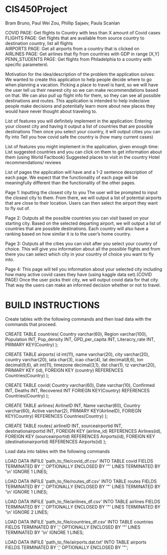 # CIS450Project

Bram Bruno, Paul Wei Zou, Phillip Sajaev, Paula Scanlan
				
COVID PAGE: Get flights to Country with less than X amount of Covid cases \
FLIGHTS PAGE: Get flights that are available from source country to destination country, list all flights \
AIRPORTS PAGE: Get all airports from a country that is clicked on \
AIRLINES PAGE: Get airlines that fly from countries with GDP in range [X,Y] \
PENN_STUDENTS PAGE: Get flights from Philadelphia to a country with specific parameters\


Motivation for the idea/description of the problem the application solves: 
We wanted to create this application to help people decide where to go when planning a vacation. Picking a place to travel is hard, so we will have the user tell us their nearest city so we can make recommendations based on that. We can also pull up flight info for them, so they can see all possible destinations and routes. This application is intended to help indecisive people make decisions and potentially learn more about new places they would have never thought about traveling to. 
 							
List of features you will definitely implement in the application:
Entering your closest city and having it output a list of countries that are possible destinations 
Then once you select your country, it will output cities you can fly into
Tell you how covid safe the country is (how many current cases)
			
List of features you might implement in the application, given enough time:
List suggested countries and you can click on them to get information about them (using World Factbook)
Suggested places to visit in the country 
Hotel recommendations/ reviews 

List of pages the application will have and a 1-2 sentence description of each page. We expect that the functionality of each page will be meaningfully different than the functionality of the other pages.

Page 1: Inputting the closest city to you 
The user will be prompted to input the closest city to them. From there, we will output a list of potential airports that are close to their location. Users can then select the airport they want to fly out of.

Page 2: Outputs all the possible countries you can visit based on your starting city.
Based on the selected departing airport, we will output a list of countries that are possible destinations. Each country will also have a ranking based on how similar it is to the user’s home country. 

Page 3: Outputs all the cities you can visit after you select your country of choice. 
This will give you information about all the possible flights and from there you can select which city in your country of choice you want to fly into. 

Page 4: This page will tell you information about your selected city including how many active covid cases they have (using kaggle data set).(COVID PAGE)
Once the user picks their city, we will output covid data for that city. That way the users can make an informed decision whether or not to travel.	


# BUILD INSTRUCTIONS
Create tables with the following commands and then load data with the commands that proceed.

CREATE TABLE countries(
Country varchar(60),
Region varchar(100),
Population INT,
Pop_density INT,
GPD_per_capita INT,
Literacry_rate INT,
PRIMARY KEY(Country)
);


CREATE TABLE airports(
id int(11),
name varchar(20),
city varchar(20),
country varchar(20),
iata char(3),
icao char(4),
lat decimal(8,6),
lon decimal(9,6),
alt int(11),
timezone decimal(3,1),
dst char(1),
tz varchar(20),
PRIMARY KEY (id),
FOREIGN KEY (country) REFERENCES Countries(Country)
);

CREATE TABLE covid(
Country varchar(60),
Date varchar(10),
Confirmed INT,
Deaths INT,
Recovered INT
FORIEGN KEY(Country) REFERENCES Countries(Country)
);


CREATE TABLE airlines(
AirlineID INT,
Name varchar(60),
Country varchar(60),
Active varchar(2),
PRIMARY KEY(AirlineID),
FORIEGN KEY(Country) REFERENCES Countries(Country)
);

CREATE TABLE routes(
airlineID INT,
sourceairportid INT,
destinationairportid INT,
FOREIGN KEY (airline_id) REFERENCES Airlines(id),
FOREIGN KEY (sourceairportid) REFERENCES Airports(id),
FOREIGN KEY (destinationairportid) REFERENCES Airports(id)
);

Load data into tables with the following commands

LOAD DATA INFILE 'path_to_file/covid_df.csv' INTO TABLE covid FIELDS TERMINATED BY ',' OPTIONALLY ENCLOSED BY '"' LINES TERMINATED BY '\n' IGNORE 1 LINES; 

LOAD DATA INFILE 'path_to_file/routes_df.csv' INTO TABLE routes FIELDS TERMINATED BY ',' OPTIONALLY ENCLOSED BY '"' LINES TERMINATED BY '\n' IGNORE 1 LINES; 

LOAD DATA INFILE 'path_to_file/arilines_df.csv' INTO TABLE airlines FIELDS TERMINATED BY ',' OPTIONALLY ENCLOSED BY '"' LINES TERMINATED BY '\n' IGNORE 2 LINES; 

LOAD DATA INFILE 'path_to_file/countries_df.csv' INTO TABLE countries FIELDS TERMINATED BY ',' OPTIONALLY ENCLOSED BY '"' LINES TERMINATED BY '\n' IGNORE 1 LINES; 

LOAD DATA INFILE 'path_to_file/airports.dat.txt' INTO TABLE airports FIELDS TERMINATED BY ',' OPTIONALLY ENCLOSED BY '"'; 
